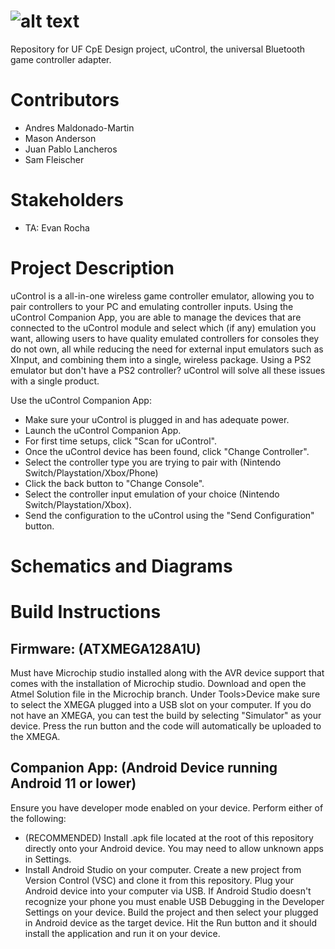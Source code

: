 # ![alt text](https://cdn.discordapp.com/attachments/936755058626928735/1017895293787832350/logo.png)
Repository for UF CpE Design project,  uControl, the universal Bluetooth game controller adapter. 

# Contributors
* Andres Maldonado-Martin
* Mason Anderson
* Juan Pablo Lancheros
* Sam Fleischer

# Stakeholders
* TA: Evan Rocha

# Project Description
uControl is a all-in-one wireless game controller emulator, allowing you to pair controllers to your PC and emulating controller inputs. Using the uControl Companion App, you are able to manage the devices that are connected to the uControl module and select which (if any) emulation you want, allowing users to have quality emulated controllers for consoles they do not own, all while reducing the need for external input emulators such as XInput, and combining them into a single, wireless package. Using a PS2 emulator but don't have a PS2 controller? uControl will solve all these issues with a single product.

Use the uControl Companion App:
* Make sure your uControl is plugged in and has adequate power.
* Launch the uControl Companion App.
* For first time setups, click "Scan for uControl".
* Once the uControl device has been found, click "Change Controller".
* Select the controller type you are trying to pair with (Nintendo Switch/Playstation/Xbox/Phone)
* Click the back button to "Change Console".
* Select the controller input emulation of your choice (Nintendo Switch/Playstation/Xbox).
* Send the configuration to the uControl using the "Send Configuration" button.

# Schematics and Diagrams


# Build Instructions
## Firmware: (ATXMEGA128A1U)
Must have Microchip studio installed along with the AVR device support that comes with the installation of Microchip studio.
Download and open the Atmel Solution file in the Microchip branch.
Under Tools>Device make sure to select the XMEGA plugged into a USB slot on your computer.
If you do not have an XMEGA, you can test the build by selecting "Simulator" as your device.
Press the run button and the code will automatically be uploaded to the XMEGA.

## Companion App: (Android Device running Android 11 or lower)
Ensure you have developer mode enabled on your device.  Perform either of the following:
* (RECOMMENDED) Install .apk file located at the root of this repository directly onto your Android device.  You may need to allow unknown apps in Settings.
* Install Android Studio on your computer.  Create a new project from Version Control (VSC) and clone it from this repository.  Plug your Android device into your computer via USB.  If Android Studio doesn't recognize your phone you must enable USB Debugging in the Developer Settings on your device.  Build the project and then select your plugged in Android device as the target device.  Hit the Run button and it should install the application and run it on your device.
